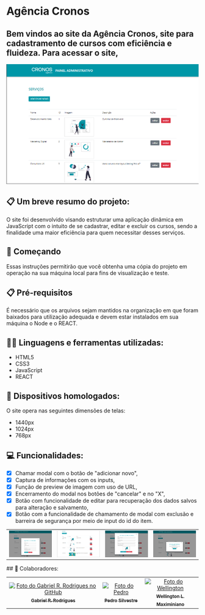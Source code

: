 # Agência Cronos

<h2>Bem vindos ao site da Agência Cronos, site para cadastramento de cursos com eficiência e fluideza. Para acessar o site, <a target="_blank"></a> </h2> 
<img src="public/imagens/principal.PNG" width="800px">

## 📋 Um breve resumo do projeto:

O site foi desenvolvido visando estruturar uma aplicação dinâmica em JavaScript com o intuito de se cadastrar, editar e excluir os cursos, sendo a finalidade uma maior eficiência para quem necessitar desses serviços.

## 🚀 Começando

Essas instruções permitirão que você obtenha uma cópia do projeto em operação na sua máquina local para fins de visualização e teste.

## 📋 Pré-requisitos

É necessário que os arquivos sejam mantidos na organização em que foram baixados para utilização adequada e devem estar instalados em sua máquina o Node e o REACT.

## 👨‍💻 Linguagens e ferramentas utilizadas:

- HTML5
- CSS3
- JavaScript
- REACT

## 📲 Dispositivos homologados:

O site opera nas seguintes dimensões de telas:

- 1440px
- 1024px
- 768px

## 💻 Funcionalidades:

- [x] Chamar modal com o botão de "adicionar novo",
- [x] Captura de informações com os inputs,
- [x] Função de preview de imagem com uso de URL,
- [x] Encerramento do modal nos botões de "cancelar" e no "X",
- [x] Botão com funcionalidade de editar para recuperação dos dados salvos para alteração e salvamento,
- [x] Botão com a funcionalidade de chamamento de modal com exclusão e barreira de segurança por meio de input do id do item.

<table>
  <tr>
    <td><img src="public/imagens/adicionar.PNG" width="500px"></td>
    <td><img src="public/imagens/listacursos.PNG" width="500px"></td>
    <td><img src="public/imagens/editar.PNG" width="500px"></td>
    <td><img src="public/imagens/excluir.PNG" width="500px"></td>
  </tr>
</table>
## 🤝 Colaboradores:

<table>
  <tr>
    <td align="center">
      <a href="https://github.com/gabezrodz">
        <img src="https://avatars.githubusercontent.com/u/84934507?s=400&u=2121f2fa27f160de9fc31e854e4353169dfa9f4e&v=4" width="100px;" alt="Foto do Gabriel R. Rodrigues no GitHub"/><br>
        <sub>
          <b>Gabriel R. Rodrigues</b>
        </sub>
      </a>
    </td>
    <td align="center">
      <a href="https://github.com/littate">
        <img src="https://avatars.githubusercontent.com/u/81247345?v=4" width="100px;" alt="Foto do Pedro"/><br>
        <sub>
          <b>Pedro Silvestre</b>
        </sub>
      </a>
    </td>
     <td align="center">
      <a href="https://github.com/WellingtonMax">
        <img src="https://avatars.githubusercontent.com/u/83736385?v=4" width="100px;" alt="Foto do Wellington"/><br>
        <sub>
          <b>Wellington L. Maximiniano</b>
        </sub>
      </a>
    </td>
  </tr>
</table>
